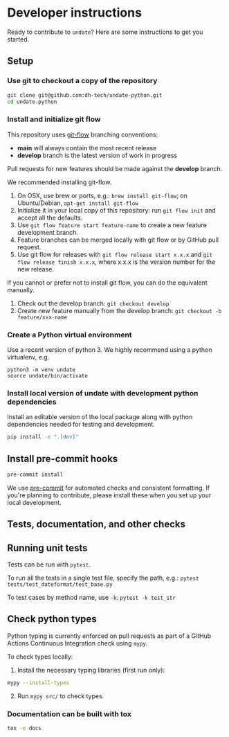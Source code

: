 # Developer instructions

Ready to contribute to `undate`? Here are some instructions to get you started.

## Setup

### Use git to checkout a copy of the repository
```sh
git clone git@github.com:dh-tech/undate-python.git
cd undate-python
```

### Install and initialize git flow

This repository uses [git-flow](https://github.com/nvie/gitflow) branching conventions:
- **main** will always contain the most recent release
- **develop** branch is the latest version of work in progress

Pull requests for new features should be made against the **develop** branch.

We recommended installing git-flow.
1. On OSX, use brew or ports, e.g.: `brew install git-flow`; on Ubuntu/Debian, `apt-get install git-flow`
2. Initialize it in your local copy of this repository: run `git flow init` and accept all the defaults.  
3. Use `git flow feature start feature-name` to create a new feature development branch.
4. Feature branches can be merged locally with git flow or by GitHub pull request.
4. Use git flow for releases with `git flow release start x.x.x` and `git flow release finish x.x.x`, where x.x.x is the version number for the new release.

If you cannot or prefer not to install git flow, you can do the equivalent manually.
1. Check out the develop branch: `git checkout develop`
3. Create new feature manually from the develop branch: `git checkout -b feature/xxx-name`

### Create a Python virtual environment

Use a recent version of python 3. We highly recommend using a python virtualenv, e.g.
```
python3 -m venv undate
source undate/bin/activate
```

### Install local version of undate with development python dependencies

Install an editable version of the local package along with python dependencies needed for testing and development.

```sh
pip install -e ".[dev]"
```

## Install pre-commit hooks

```sh
pre-commit install
```

We use [pre-commit](https://pre-commit.com/) for automated checks and consistent formatting.  If you're planning to contribute, please install these when you set up your local development.

## Tests, documentation, and other checks

## Running unit tests

Tests can be run with `pytest`.

To run all the tests in a single test file, specify the path, e.g.: `pytest tests/test_dateformat/test_base.py`

To test cases by method name, use `-k`: `pytest -k test_str`

## Check python types

Python typing is currently enforced on pull requests as part of a GitHub Actions Continuous Integration check using `mypy`.

To check types locally:
1. Install the necessary typing libraries (first run only):
```sh
mypy --install-types
```
2. Run `mypy src/` to check types.

### Documentation can be built with tox

```sh
tox -e docs
```
